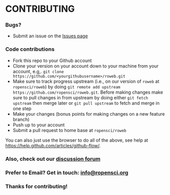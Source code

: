 # CONTRIBUTING #

### Bugs?

* Submit an issue on the [Issues page](https://github.com/ropensci/roweb/issues)

### Code contributions

* Fork this repo to your Github account
* Clone your version on your account down to your machine from your account, e.g,. `git clone https://github.com/<yourgithubusername>/roweb.git`
* Make sure to track progress upstream (i.e., on our version of `roweb` at `ropensci/roweb`) by doing `git remote add upstream https://github.com/ropensci/roweb.git`. Before making changes make sure to pull changes in from upstream by doing either `git fetch upstream` then merge later or `git pull upstream` to fetch and merge in one step
* Make your changes (bonus points for making changes on a new feature branch)
* Push up to your account
* Submit a pull request to home base at `ropensci/roweb`

You can also just use the browser to do all of the above, see help at <https://help.github.com/articles/github-flow/>.

### Also, check out our [discussion forum](https://discuss.ropensci.org)

### Prefer to Email? Get in touch: [info@ropensci.org](mailto:info@ropensci.org)

### Thanks for contributing!
